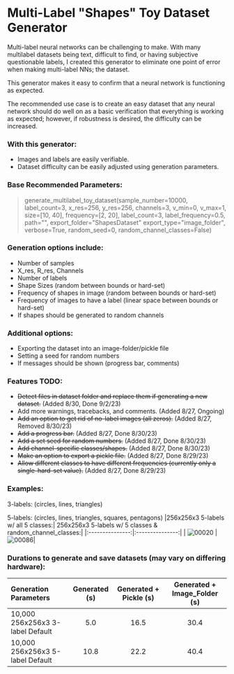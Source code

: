 # Multi-Label "Shapes" Toy Dataset Generator

Multi-label neural networks can be challenging to make.
With many multilabel datasets being text, difficult to find, or having subjective questionable labels, I created this generator to eliminate one point of error when making multi-label NNs; the dataset.

This generator makes it easy to confirm that a neural network is functioning as expected.

The recommended use case is to create an easy dataset that any neural network should do well on as a basic verification that everything is working as expected; however, if robustness is desired, the difficulty can be increased.

### With this generator:
- Images and labels are easily verifiable.
- Dataset difficulty can be easily adjusted using generation parameters.

### Base Recommended Parameters:

>generate_multilabel_toy_dataset(sample_number=10000,
                                label_count=3,
                                x_res=256, y_res=256, channels=3,
                                v_min=0, v_max=1,
                                size=[10, 40],
                                frequency=[2, 20],
                                label_count=3,
                                label_frequency=0.5,
                                path="",
                                export_folder="ShapesDataset"
                                export_type="image_folder",
                                verbose=True,
                                random_seed=0,
                                random_channel_classes=False)

### Generation options include:
- Number of samples
- X_res, R_res, Channels
- Number of labels
- Shape Sizes (random between bounds or hard-set)
- Frequency of shapes in image (random between bounds or hard-set)
- Frequency of images to have a label (linear space between bounds or hard-set)
- If shapes should be generated to random channels

### Additional options:
- Exporting the dataset into an image-folder/pickle file
- Setting a seed for random numbers
- If messages should be shown (progress bar, comments)

### Features TODO:
- ~~Detect files in dataset folder and replace them if generating a new dataset.~~ (Added 8/30, Done 9/2/23)
- Add more warnings, tracebacks, and comments. (Added 8/27, Ongoing)
- ~~Add an option to get rid of no-label images (all zeros).~~ (Added 8/27, Removed 8/30/23)
- ~~Add a progress bar.~~ (Added 8/27, Done 8/30/23)
- ~~Add a set seed for random numbers.~~ (Added 8/27, Done 8/30/23)
- ~~Add channel-specific classes/shapes.~~ (Added 8/27, Done 8/30/23)
- ~~Make an option to export a pickle file.~~ (Added 8/27, Done 8/29/23)
- ~~Allow different classes to have different frequencies (currently only a single-hard-set value).~~ (Added 8/27, Done 8/29/23)

### Examples:
3-labels: (circles, lines, triangles)

5-labels: (circles, lines, triangles, squares, pentagons)
|256x256x3 5-labels w/ all 5 classes:| 256x256x3 5-labels w/ 5 classes & random_channel_classes:|
|:---------------:|:---------------:|
| ![00020](https://github.com/JoshWarn/MultiLabelToyDatasetGenerator/assets/70070682/9b882357-44e8-4934-828c-c8d49bf0ae25) |![00086](https://github.com/JoshWarn/Multi-Label-Shapes-Toy-Dataset-Generator/assets/70070682/f01bf01a-7ef5-49fc-adf1-30cb6fd05fad)|



### Durations to generate and save datasets (may vary on differing hardware):
| Generation Parameters  | Generated (s) | Generated + Pickle (s) | Generated + Image_Folder (s) |
| :------------ |:---------------:|:-----:|:-----:|
| 10,000 256x256x3 3-label Default | 5.0 | 16.5 | 30.4 |
| 10,000 256x256x3 5-label Default | 10.8 | 22.2 | 40.4 |
